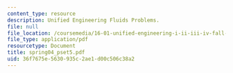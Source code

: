 ```yaml
---
content_type: resource
description: Unified Engineering Fluids Problems.
file: null
file_location: /coursemedia/16-01-unified-engineering-i-ii-iii-iv-fall-2005-spring-2006/36f7675e5630935c2ae1d00c506c38a2_spring04_pset5.pdf
file_type: application/pdf
resourcetype: Document
title: spring04_pset5.pdf
uid: 36f7675e-5630-935c-2ae1-d00c506c38a2
---
```

